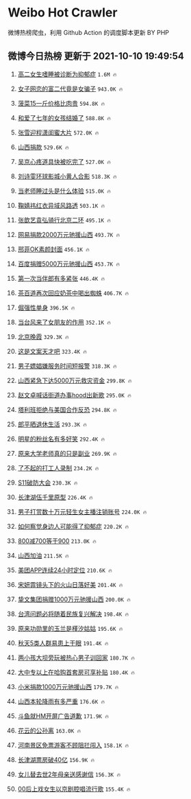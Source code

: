 # Weibo Hot Crawler 



微博热榜爬虫，利用 Github Action 的调度脚本更新 BY PHP 


## 微博今日热榜 更新于 2021-10-10 19:49:54 
1. [高二女生嗜睡被诊断为抑郁症](https://s.weibo.com/weibo?q=%23%E9%AB%98%E4%BA%8C%E5%A5%B3%E7%94%9F%E5%97%9C%E7%9D%A1%E8%A2%AB%E8%AF%8A%E6%96%AD%E4%B8%BA%E6%8A%91%E9%83%81%E7%97%87%23&Refer=top) `1.6M 🔥` 

1. [女子网恋的富二代竟是女骗子](https://s.weibo.com/weibo?q=%23%E5%A5%B3%E5%AD%90%E7%BD%91%E6%81%8B%E7%9A%84%E5%AF%8C%E4%BA%8C%E4%BB%A3%E7%AB%9F%E6%98%AF%E5%A5%B3%E9%AA%97%E5%AD%90%23&Refer=top) `943.0K 🔥` 

1. [菠菜15一斤价格比肉贵](https://s.weibo.com/weibo?q=%23%E8%8F%A0%E8%8F%9C15%E4%B8%80%E6%96%A4%E4%BB%B7%E6%A0%BC%E6%AF%94%E8%82%89%E8%B4%B5%23&Refer=top) `594.8K 🔥` 

1. [和爱了七年的女孩结婚了](https://s.weibo.com/weibo?q=%23%E5%92%8C%E7%88%B1%E4%BA%86%E4%B8%83%E5%B9%B4%E7%9A%84%E5%A5%B3%E5%AD%A9%E7%BB%93%E5%A9%9A%E4%BA%86%23&Refer=top) `588.8K 🔥` 

1. [张雪迎程潇闺蜜大片](https://s.weibo.com/weibo?q=%23%E5%BC%A0%E9%9B%AA%E8%BF%8E%E7%A8%8B%E6%BD%87%E9%97%BA%E8%9C%9C%E5%A4%A7%E7%89%87%23&Refer=top) `572.0K 🔥` 

1. [山西捐款](https://s.weibo.com/weibo?q=%E5%B1%B1%E8%A5%BF%E6%8D%90%E6%AC%BE&Refer=top) `529.6K 🔥` 

1. [吴京心疼道具快被吃完了](https://s.weibo.com/weibo?q=%23%E5%90%B4%E4%BA%AC%E5%BF%83%E7%96%BC%E9%81%93%E5%85%B7%E5%BF%AB%E8%A2%AB%E5%90%83%E5%AE%8C%E4%BA%86%23&Refer=top) `527.0K 🔥` 

1. [刘诗雯环球影城小黄人合影](https://s.weibo.com/weibo?q=%23%E5%88%98%E8%AF%97%E9%9B%AF%E7%8E%AF%E7%90%83%E5%BD%B1%E5%9F%8E%E5%B0%8F%E9%BB%84%E4%BA%BA%E5%90%88%E5%BD%B1%23&Refer=top) `518.3K 🔥` 

1. [当老师睡过头是什么体验](https://s.weibo.com/weibo?q=%23%E5%BD%93%E8%80%81%E5%B8%88%E7%9D%A1%E8%BF%87%E5%A4%B4%E6%98%AF%E4%BB%80%E4%B9%88%E4%BD%93%E9%AA%8C%23&Refer=top) `515.0K 🔥` 

1. [鞠婧祎红衣异域风路透](https://s.weibo.com/weibo?q=%23%E9%9E%A0%E5%A9%A7%E7%A5%8E%E7%BA%A2%E8%A1%A3%E5%BC%82%E5%9F%9F%E9%A3%8E%E8%B7%AF%E9%80%8F%23&Refer=top) `503.1K 🔥` 

1. [张歆艺袁弘骑行北京二环](https://s.weibo.com/weibo?q=%23%E5%BC%A0%E6%AD%86%E8%89%BA%E8%A2%81%E5%BC%98%E9%AA%91%E8%A1%8C%E5%8C%97%E4%BA%AC%E4%BA%8C%E7%8E%AF%23&Refer=top) `495.1K 🔥` 

1. [网易捐款2000万元驰援山西](https://s.weibo.com/weibo?q=%23%E7%BD%91%E6%98%93%E6%8D%90%E6%AC%BE2000%E4%B8%87%E5%85%83%E9%A9%B0%E6%8F%B4%E5%B1%B1%E8%A5%BF%23&Refer=top) `493.7K 🔥` 

1. [邢菲OK素颜封面](https://s.weibo.com/weibo?q=%E9%82%A2%E8%8F%B2OK%E7%B4%A0%E9%A2%9C%E5%B0%81%E9%9D%A2&Refer=top) `456.1K 🔥` 

1. [百度捐赠5000万元驰援山西](https://s.weibo.com/weibo?q=%23%E7%99%BE%E5%BA%A6%E6%8D%90%E8%B5%A05000%E4%B8%87%E5%85%83%E9%A9%B0%E6%8F%B4%E5%B1%B1%E8%A5%BF%23&Refer=top) `453.7K 🔥` 

1. [第一次当伴郎有多紧张](https://s.weibo.com/weibo?q=%23%E7%AC%AC%E4%B8%80%E6%AC%A1%E5%BD%93%E4%BC%B4%E9%83%8E%E6%9C%89%E5%A4%9A%E7%B4%A7%E5%BC%A0%23&Refer=top) `446.4K 🔥` 

1. [茶百道再次回应奶茶中喝出蜘蛛](https://s.weibo.com/weibo?q=%23%E8%8C%B6%E7%99%BE%E9%81%93%E5%86%8D%E6%AC%A1%E5%9B%9E%E5%BA%94%E5%A5%B6%E8%8C%B6%E4%B8%AD%E5%96%9D%E5%87%BA%E8%9C%98%E8%9B%9B%23&Refer=top) `406.7K 🔥` 

1. [倔强性单身](https://s.weibo.com/weibo?q=%23%E5%80%94%E5%BC%BA%E6%80%A7%E5%8D%95%E8%BA%AB%23&Refer=top) `396.5K 🔥` 

1. [当台风来了女朋友的作用](https://s.weibo.com/weibo?q=%23%E5%BD%93%E5%8F%B0%E9%A3%8E%E6%9D%A5%E4%BA%86%E5%A5%B3%E6%9C%8B%E5%8F%8B%E7%9A%84%E4%BD%9C%E7%94%A8%23&Refer=top) `352.1K 🔥` 

1. [北京晚霞](https://s.weibo.com/weibo?q=%E5%8C%97%E4%BA%AC%E6%99%9A%E9%9C%9E&Refer=top) `329.3K 🔥` 

1. [这是文案天才吧](https://s.weibo.com/weibo?q=%23%E8%BF%99%E6%98%AF%E6%96%87%E6%A1%88%E5%A4%A9%E6%89%8D%E5%90%A7%23&Refer=top) `323.4K 🔥` 

1. [男子嫖娼嫌服务时间短报警](https://s.weibo.com/weibo?q=%23%E7%94%B7%E5%AD%90%E5%AB%96%E5%A8%BC%E5%AB%8C%E6%9C%8D%E5%8A%A1%E6%97%B6%E9%97%B4%E7%9F%AD%E6%8A%A5%E8%AD%A6%23&Refer=top) `318.3K 🔥` 

1. [山西紧急下达5000万元救灾资金](https://s.weibo.com/weibo?q=%23%E5%B1%B1%E8%A5%BF%E7%B4%A7%E6%80%A5%E4%B8%8B%E8%BE%BE5000%E4%B8%87%E5%85%83%E6%95%91%E7%81%BE%E8%B5%84%E9%87%91%23&Refer=top) `299.8K 🔥` 

1. [赵文卓喊话街道办事hood出新歌](https://s.weibo.com/weibo?q=%23%E8%B5%B5%E6%96%87%E5%8D%93%E5%96%8A%E8%AF%9D%E8%A1%97%E9%81%93%E5%8A%9E%E4%BA%8Bhood%E5%87%BA%E6%96%B0%E6%AD%8C%23&Refer=top) `295.0K 🔥` 

1. [塔利班拒绝与美国合作反恐](https://s.weibo.com/weibo?q=%23%E5%A1%94%E5%88%A9%E7%8F%AD%E6%8B%92%E7%BB%9D%E4%B8%8E%E7%BE%8E%E5%9B%BD%E5%90%88%E4%BD%9C%E5%8F%8D%E6%81%90%23&Refer=top) `294.8K 🔥` 

1. [郎平晒退休生活](https://s.weibo.com/weibo?q=%23%E9%83%8E%E5%B9%B3%E6%99%92%E9%80%80%E4%BC%91%E7%94%9F%E6%B4%BB%23&Refer=top) `293.3K 🔥` 

1. [明星的粉丝名有多好笑](https://s.weibo.com/weibo?q=%23%E6%98%8E%E6%98%9F%E7%9A%84%E7%B2%89%E4%B8%9D%E5%90%8D%E6%9C%89%E5%A4%9A%E5%A5%BD%E7%AC%91%23&Refer=top) `292.4K 🔥` 

1. [原来大学老师真的只是副业](https://s.weibo.com/weibo?q=%23%E5%8E%9F%E6%9D%A5%E5%A4%A7%E5%AD%A6%E8%80%81%E5%B8%88%E7%9C%9F%E7%9A%84%E5%8F%AA%E6%98%AF%E5%89%AF%E4%B8%9A%23&Refer=top) `269.9K 🔥` 

1. [了不起的打工人录制](https://s.weibo.com/weibo?q=%23%E4%BA%86%E4%B8%8D%E8%B5%B7%E7%9A%84%E6%89%93%E5%B7%A5%E4%BA%BA%E5%BD%95%E5%88%B6%23&Refer=top) `234.2K 🔥` 

1. [S11破防大会](https://s.weibo.com/weibo?q=%23S11%E7%A0%B4%E9%98%B2%E5%A4%A7%E4%BC%9A%23&Refer=top) `230.3K 🔥` 

1. [长津湖伍千里原型](https://s.weibo.com/weibo?q=%23%E9%95%BF%E6%B4%A5%E6%B9%96%E4%BC%8D%E5%8D%83%E9%87%8C%E5%8E%9F%E5%9E%8B%23&Refer=top) `226.4K 🔥` 

1. [男子打赏数十万元轻生女主播注销账号](https://s.weibo.com/weibo?q=%23%E7%94%B7%E5%AD%90%E6%89%93%E8%B5%8F%E6%95%B0%E5%8D%81%E4%B8%87%E5%85%83%E8%BD%BB%E7%94%9F%E5%A5%B3%E4%B8%BB%E6%92%AD%E6%B3%A8%E9%94%80%E8%B4%A6%E5%8F%B7%23&Refer=top) `224.0K 🔥` 

1. [如何察觉身边人可能得了抑郁症](https://s.weibo.com/weibo?q=%23%E5%A6%82%E4%BD%95%E5%AF%9F%E8%A7%89%E8%BA%AB%E8%BE%B9%E4%BA%BA%E5%8F%AF%E8%83%BD%E5%BE%97%E4%BA%86%E6%8A%91%E9%83%81%E7%97%87%23&Refer=top) `220.2K 🔥` 

1. [800减700等于900](https://s.weibo.com/weibo?q=%23800%E5%87%8F700%E7%AD%89%E4%BA%8E900%23&Refer=top) `213.0K 🔥` 

1. [山西加油](https://s.weibo.com/weibo?q=%23%E5%B1%B1%E8%A5%BF%E5%8A%A0%E6%B2%B9%23&Refer=top) `211.5K 🔥` 

1. [美团APP连续24小时定位](https://s.weibo.com/weibo?q=%23%E7%BE%8E%E5%9B%A2APP%E8%BF%9E%E7%BB%AD24%E5%B0%8F%E6%97%B6%E5%AE%9A%E4%BD%8D%23&Refer=top) `210.6K 🔥` 

1. [宋妍霏镜头下的火山日落好美](https://s.weibo.com/weibo?q=%23%E5%AE%8B%E5%A6%8D%E9%9C%8F%E9%95%9C%E5%A4%B4%E4%B8%8B%E7%9A%84%E7%81%AB%E5%B1%B1%E6%97%A5%E8%90%BD%E5%A5%BD%E7%BE%8E%23&Refer=top) `201.4K 🔥` 

1. [挚文集团捐赠1000万元驰援山西](https://s.weibo.com/weibo?q=%23%E6%8C%9A%E6%96%87%E9%9B%86%E5%9B%A2%E6%8D%90%E8%B5%A01000%E4%B8%87%E5%85%83%E9%A9%B0%E6%8F%B4%E5%B1%B1%E8%A5%BF%23&Refer=top) `200.0K 🔥` 

1. [台湾问题必将随着民族复兴解决](https://s.weibo.com/weibo?q=%23%E5%8F%B0%E6%B9%BE%E9%97%AE%E9%A2%98%E5%BF%85%E5%B0%86%E9%9A%8F%E7%9D%80%E6%B0%91%E6%97%8F%E5%A4%8D%E5%85%B4%E8%A7%A3%E5%86%B3%23&Refer=top) `198.4K 🔥` 

1. [原来功勋里的玉兰是槿汐姑姑](https://s.weibo.com/weibo?q=%23%E5%8E%9F%E6%9D%A5%E5%8A%9F%E5%8B%8B%E9%87%8C%E7%9A%84%E7%8E%89%E5%85%B0%E6%98%AF%E6%A7%BF%E6%B1%90%E5%A7%91%E5%A7%91%23&Refer=top) `195.6K 🔥` 

1. [秋天5类人群易患上干眼](https://s.weibo.com/weibo?q=%23%E7%A7%8B%E5%A4%A95%E7%B1%BB%E4%BA%BA%E7%BE%A4%E6%98%93%E6%82%A3%E4%B8%8A%E5%B9%B2%E7%9C%BC%23&Refer=top) `191.4K 🔥` 

1. [两小孩大坝旁玩被热心男子训回家](https://s.weibo.com/weibo?q=%23%E4%B8%A4%E5%B0%8F%E5%AD%A9%E5%A4%A7%E5%9D%9D%E6%97%81%E7%8E%A9%E8%A2%AB%E7%83%AD%E5%BF%83%E7%94%B7%E5%AD%90%E8%AE%AD%E5%9B%9E%E5%AE%B6%23&Refer=top) `180.7K 🔥` 

1. [大中专以上在哈购首套房可享补贴](https://s.weibo.com/weibo?q=%23%E5%A4%A7%E4%B8%AD%E4%B8%93%E4%BB%A5%E4%B8%8A%E5%9C%A8%E5%93%88%E8%B4%AD%E9%A6%96%E5%A5%97%E6%88%BF%E5%8F%AF%E4%BA%AB%E8%A1%A5%E8%B4%B4%23&Refer=top) `180.4K 🔥` 

1. [小米捐款1000万元驰援山西](https://s.weibo.com/weibo?q=%E5%B0%8F%E7%B1%B3%E6%8D%90%E6%AC%BE1000%E4%B8%87%E5%85%83%E9%A9%B0%E6%8F%B4%E5%B1%B1%E8%A5%BF&Refer=top) `179.7K 🔥` 

1. [山西本轮降雨有多严重](https://s.weibo.com/weibo?q=%23%E5%B1%B1%E8%A5%BF%E6%9C%AC%E8%BD%AE%E9%99%8D%E9%9B%A8%E6%9C%89%E5%A4%9A%E4%B8%A5%E9%87%8D%23&Refer=top) `176.6K 🔥` 

1. [斗鱼就HM开屏广告道歉](https://s.weibo.com/weibo?q=%23%E6%96%97%E9%B1%BC%E5%B0%B1HM%E5%BC%80%E5%B1%8F%E5%B9%BF%E5%91%8A%E9%81%93%E6%AD%89%23&Refer=top) `171.9K 🔥` 

1. [花云的公孙离](https://s.weibo.com/weibo?q=%23%E8%8A%B1%E4%BA%91%E7%9A%84%E5%85%AC%E5%AD%99%E7%A6%BB%23&Refer=top) `163.0K 🔥` 

1. [河南景区免票游客不顾阻拦闯入](https://s.weibo.com/weibo?q=%23%E6%B2%B3%E5%8D%97%E6%99%AF%E5%8C%BA%E5%85%8D%E7%A5%A8%E6%B8%B8%E5%AE%A2%E4%B8%8D%E9%A1%BE%E9%98%BB%E6%8B%A6%E9%97%AF%E5%85%A5%23&Refer=top) `158.1K 🔥` 

1. [长津湖票房破40亿](https://s.weibo.com/weibo?q=%23%E9%95%BF%E6%B4%A5%E6%B9%96%E7%A5%A8%E6%88%BF%E7%A0%B440%E4%BA%BF%23&Refer=top) `156.9K 🔥` 

1. [女儿替去世2年母亲送感谢信](https://s.weibo.com/weibo?q=%23%E5%A5%B3%E5%84%BF%E6%9B%BF%E5%8E%BB%E4%B8%962%E5%B9%B4%E6%AF%8D%E4%BA%B2%E9%80%81%E6%84%9F%E8%B0%A2%E4%BF%A1%23&Refer=top) `156.3K 🔥` 

1. [00后上戏女生以京剧腔唱流行歌](https://s.weibo.com/weibo?q=%2300%E5%90%8E%E4%B8%8A%E6%88%8F%E5%A5%B3%E7%94%9F%E4%BB%A5%E4%BA%AC%E5%89%A7%E8%85%94%E5%94%B1%E6%B5%81%E8%A1%8C%E6%AD%8C%23&Refer=top) `155.4K 🔥` 

